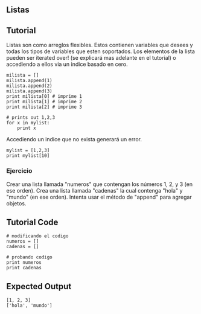 Listas
-----

Tutorial
--------

Listas son como arreglos flexibles. Estos contienen variables que desees y todas los tipos de variables que esten soportados. Los elementos de la lista pueden ser iterated over! (se explicará mas adelante en el tutorial) o accediendo a ellos via un indice basado en cero.


	milista = []
	milista.append(1)
	milista.append(2)
	milista.append(3)
	print milista[0] # imprime 1
	print milista[1] # imprime 2
	print milista[2] # imprime 3

	# prints out 1,2,3
	for x in mylist:
	    print x

Accediendo un indice que no exista generará un error.

	mylist = [1,2,3]
	print mylist[10] 

### Ejercicio

Crear una lista llamada "numeros" que contengan los números 1, 2, y 3 (en ese orden).
Crea una lista llamada "cadenas" la cual contenga "hola" y "mundo" (en ese orden).
Intenta usar el método de "append" para agregar objetos.

Tutorial Code
-------------
	# modificando el codigo
	numeros = []
	cadenas = []

	# probando codigo
	print numeros
	print cadenas

Expected Output
---------------
	[1, 2, 3]
	['hola', 'mundo']